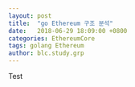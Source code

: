 ```yaml
---
layout: post
title:  "go Ethereum 구조 분석"
date:   2018-06-29 18:09:00 +0800
categories: EthereumCore
tags: golang Ethereum 
author: blc.study.grp
---
```


Test
